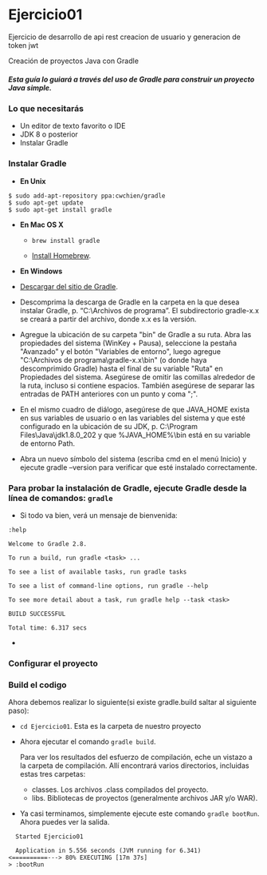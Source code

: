 
# Ejercicio01

Ejercicio de desarrollo de api rest 
creacion de usuario y generacion de token jwt

 Creación de proyectos Java con Gradle

##### Esta guía lo guiará a través del uso de Gradle para construir un proyecto Java simple.

### Lo que necesitarás
+ Un editor de texto favorito o IDE
+ JDK 8 o posterior
+ Instalar Gradle

### Instalar Gradle
+ **En Unix**
```
$ sudo add-apt-repository ppa:cwchien/gradle
$ sudo apt-get update
$ sudo apt-get install gradle
```


+ **En Mac OS X**
    + `brew install gradle`

    + [Install Homebrew](http://brew.sh/).


+ **En Windows**

 + [Descargar del sitio de Gradle](https://docs.gradle.org/current/userguide/installation.html).

  + Descomprima la descarga de Gradle en la carpeta en la que desea instalar Gradle, p. “C:\Archivos de programa”. El subdirectorio gradle-x.x se creará a partir del archivo, donde x.x es la versión.

  + Agregue la ubicación de su carpeta "bin" de Gradle a su ruta. Abra las propiedades del sistema (WinKey + Pausa), seleccione la pestaña "Avanzado" y el botón "Variables de entorno", luego agregue "C:\Archivos de programa\gradle-x.x\bin" (o donde haya descomprimido Gradle) hasta el final de su variable "Ruta" en Propiedades del sistema. Asegúrese de omitir las comillas alrededor de la ruta, incluso si contiene espacios. También asegúrese de separar las entradas de PATH anteriores con un punto y coma ";".

  + En el mismo cuadro de diálogo, asegúrese de que JAVA_HOME exista en sus variables de usuario o en las variables del sistema y que esté configurado en la ubicación de su JDK, p. C:\Program Files\Java\jdk1.8.0_202 y que %JAVA_HOME%\bin está en su variable de entorno Path.

  + Abra un nuevo símbolo del sistema (escriba cmd en el menú Inicio) y ejecute gradle –version para verificar que esté instalado correctamente.
  
### Para probar la instalación de Gradle, ejecute Gradle desde la línea de comandos: `gradle`
+ Si todo va bien, verá un mensaje de bienvenida:
```
:help

Welcome to Gradle 2.8.

To run a build, run gradle <task> ...

To see a list of available tasks, run gradle tasks

To see a list of command-line options, run gradle --help

To see more detail about a task, run gradle help --task <task>

BUILD SUCCESSFUL

Total time: 6.317 secs
```

+

### Configurar el proyecto
 

### Build el codigo

Ahora debemos realizar lo siguiente(si existe gradle.build saltar al siguiente paso):

+ `cd Ejercicio01`. Esta es la carpeta de nuestro proyecto

+ Ahora ejecutar el comando `gradle build`.

    Para ver los resultados del esfuerzo de compilación, eche un vistazo a la carpeta de compilación. Allí encontrará varios directorios, incluidas estas tres carpetas:

    + classes. Los archivos .class compilados del proyecto.
    + libs. Bibliotecas de proyectos (generalmente archivos JAR y/o WAR).



+ Ya casi terminamos, simplemente ejecute este comando `gradle bootRun`.
  Ahora puedes ver la salida.

```
  Started Ejercicio01

  Application in 5.556 seconds (JVM running for 6.341)
<==========---> 80% EXECUTING [17m 37s]
> :bootRun
```




